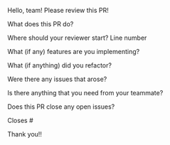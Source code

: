 Hello, team! Please review this PR!

What does this PR do?

Where should your reviewer start?
Line number

What (if any) features are you implementing?

What (if anything) did you refactor?

Were there any issues that arose?

Is there anything that you need from your teammate?

Does this PR close any open issues?

Closes #

Thank you!!
